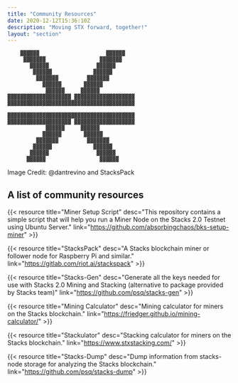 ```yaml
---
title: "Community Resources"
date: 2020-12-12T15:36:10Z
description: "Moving STX forward, together!"
layout: "section"
---
```


```
    ▓▓▓▓▓▓                     ▓▓▓▓▓▓
     ▓▓▓▓▓▓▓                 ▓▓▓▓▓▓▓
       ▓▓▓▓▓▓               ▓▓▓▓▓▓
        ▓▓▓▓▓▓             ▓▓▓▓▓▓
         ▓▓▓▓▓▓▓         ▓▓▓▓▓▓▓
           ▓▓▓▓▓▓       ▓▓▓▓▓▓
            ▓▓▓▓▓▓     ▓▓▓▓▓▓
▓▓▓▓▓▓▓▓▓▓▓▓▓▓▓▓▓▓▓▓ ▓▓▓▓▓▓▓▓▓▓▓▓▓▓▓▓▓▓▓
▓▓▓▓▓▓▓▓▓▓▓▓▓▓▓▓▓▓▓▓▓▓▓▓▓▓▓▓▓▓▓▓▓▓▓▓▓▓▓▓

▓▓▓▓▓▓▓▓▓▓▓▓▓▓▓▓▓▓▓▓▓▓▓▓▓▓▓▓▓▓▓▓▓▓▓▓▓▓▓▓
▓▓▓▓▓▓▓▓▓▓▓▓▓▓▓▓▓▓▓▓ ▓▓▓▓▓▓▓▓▓▓▓▓▓▓▓▓▓▓▓
            ▓▓▓▓▓▓     ▓▓▓▓▓▓
           ▓▓▓▓▓▓       ▓▓▓▓▓▓
         ▓▓▓▓▓▓▓         ▓▓▓▓▓▓▓
        ▓▓▓▓▓▓             ▓▓▓▓▓▓
       ▓▓▓▓▓▓               ▓▓▓▓▓▓
      ▓▓▓▓▓▓                 ▓▓▓▓▓▓
```
Image Credit: @dantrevino and StacksPack

## A list of community resources

{{< resource title="Miner Setup Script"
  desc="This repository contains a simple script that will help you run a Miner Node on the Stacks 2.0 Testnet using Ubuntu Server."
  link="https://github.com/absorbingchaos/bks-setup-miner" >}}

{{< resource title="StacksPack"
  desc="A Stacks blockchain miner or follower node for Raspberry Pi and similar."
  link="https://gitlab.com/riot.ai/stackspack" >}}

{{< resource title="Stacks-Gen"
  desc="Generate all the keys needed for use with Stacks 2.0 Mining and Stacking (alternative to package provided by Stacks team)"
  link="https://github.com/psq/stacks-gen" >}}

{{< resource title="Mining Calculator"
  desc="Mining calculator for miners on the Stacks blockchain."
  link="https://friedger.github.io/mining-calculator/" >}}

{{< resource title="Stackulator"
  desc="Stacking calculator for miners on the Stacks blockchain."
  link="https://www.stxstacking.com/" >}}

{{< resource title="Stacks-Dump"
  desc="Dump information from stacks-node storage for analyzing the Stacks blockchain."
  link="https://github.com/psq/stacks-dump" >}}
